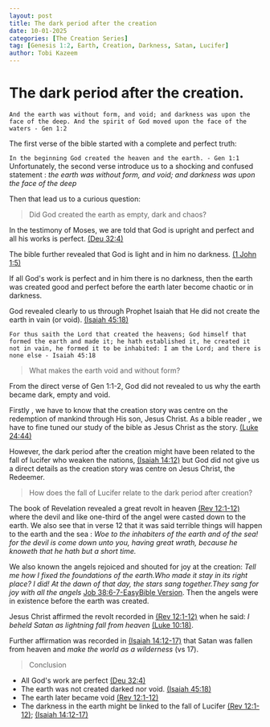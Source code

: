 ```yaml
---
layout: post
title: The dark period after the creation
date: 10-01-2025
categories: [The Creation Series]
tag: [Genesis 1:2, Earth, Creation, Darkness, Satan, Lucifer]
author: Tobi Kazeem
---
```



# The dark period after the creation.

`And the earth was without form, and void; and darkness was upon the face of the deep.
And the spirit of God moved upon the face of the waters - Gen 1:2
`

The first verse of the bible started with a complete and perfect truth: 

`In the beginning God created the heaven and the earth. - Gen 1:1
`
Unfortunately, the second verse introduce us to a shocking and confused statement : *the earth was without form, and void; and darkness was upon the face of the deep*

Then that lead us to a curious question:

>  Did God created the earth as empty, dark and chaos?

In the testimony of Moses, we are told that God is upright and perfect and all his works is perfect.  [(Deu 32:4)](https://www.biblegateway.com/passage/?search=Deuteronomy%2032%3A4&version=KJV)

The bible further revealed that God is light and in him no darkness.  [(1 John 1:5)](https://www.biblegateway.com/passage/?search=1%20John%201%3A5&version=KJV)

If all God's work is perfect and in him there is no darkness, then the earth was created good and perfect before the earth later become chaotic or in darkness.

God revealed clearly to us through Prophet Isaiah that He did not create the earth in vain (or void). [(Isaiah 45:18)](https://www.biblegateway.com/passage/?search=Isaiah%2045%3A18&version=KJV)

`For thus saith the Lord that created the heavens; God himself that formed the earth and made it; he hath established it, he created it not in vain, he formed it to be inhabited: I am the Lord; and there is none else - Isaiah 45:18
`

> What makes the earth void and without form?

From the direct verse of Gen 1:1-2, God did not revealed to us why the earth became dark, empty and void.

Firstly , we have to know that the creation story was centre on the redemption of mankind through His son, Jesus Christ. As a bible reader , we have to fine tuned our study of the bible as Jesus Christ as  the story. [(Luke 24:44)](https://www.biblegateway.com/passage/?search=Luke%2024%3A44&version=KJV)

However, the dark period after the creation might have been related to the fall of lucifer who weaken the nations, [(Isaiah 14:12)](https://www.biblegateway.com/passage/?search=Isaiah%2014%3A12&version=KJV) but God did not give us a direct details as the creation story was centre on Jesus Christ, the Redeemer.

> How does the fall of Lucifer relate to the dark period after creation?

The book of Revelation revealed a great revolt in heaven [(Rev 12:1-12)](https://www.biblegateway.com/passage/?search=Revelation%2012%3A1-12&version=KJV) where the devil and like one-third of the angel were casted down to the earth. We also see that in verse 12 that it was said terrible things will happen to the earth and the sea : *Woe to the inhabiters of the earth and of the sea! for the devil is come down unto you, having great wrath, because he knoweth that he hath but a short time.*

We also known the angels rejoiced and shouted for joy at the creation: *Tell me how I fixed the foundations of the earth.Who made it stay in its right place? I did! At the dawn of that day, the stars sang together.They sang for joy with all the angels* [Job 38:6-7-EasyBible Version](https://www.easyenglish.bible/bible/easy/job/38/). Then the angels were in existence before the earth was created.

Jesus Christ affirmed the revolt recorded in [(Rev 12:1-12)](https://www.biblegateway.com/passage/?search=Revelation%2012%3A1-12&version=KJV) when he said:
 *I beheld Satan as lightning fall from heaven* [(Luke 10:18)](https://www.biblegateway.com/passage/?search=Luke%2010%3A18&version=KJV).

Further affirmation was recorded in [(Isaiah 14:12-17)](https://www.biblegateway.com/passage/?search=Isaiah%2014%3A12-17&version=KJV) that Satan was fallen from heaven and *make the world as a wilderness* (vs 17).

> Conclusion

- All God's work are perfect [(Deu 32:4)](https://www.biblegateway.com/passage/?search=Deuteronomy%2032%3A4&version=KJV)
- The earth was not created darked nor void.  [(Isaiah 45:18)](https://www.biblegateway.com/passage/?search=Isaiah%2045%3A18&version=KJV)
- The earth later became void [(Rev 12:1-12)](https://www.biblegateway.com/passage/?search=Revelation%2012%3A1-12&version=KJV)
- The darkness in the earth might be linked to the fall of Lucifer [(Rev 12:1-12)](https://www.biblegateway.com/passage/?search=Revelation%2012%3A1-12&version=KJV); [(Isaiah 14:12-17)](https://www.biblegateway.com/passage/?search=Isaiah%2014%3A12-17&version=KJV)

